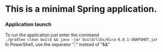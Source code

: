 # This is a minimal Spring application.

### Application launch

To run the application just enter the command  
```./gradlew clean build && java -jar build/libs/Kira-0.0.1-SNAPSHOT.jar```  
In PowerShell, use the separator ";" instead of "&&"
